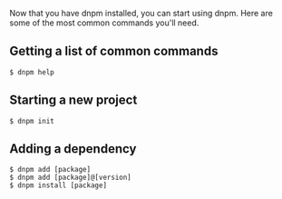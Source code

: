 Now that you have dnpm installed, you can start using dnpm. Here are some of the most common commands you'll need.

## Getting a list of common commands
```sh-session
$ dnpm help
```

## Starting a new project
```sh-session
$ dnpm init
```

## Adding a dependency
```sh-session
$ dnpm add [package]
$ dnpm add [package]@[version]
$ dnpm install [package]
```
